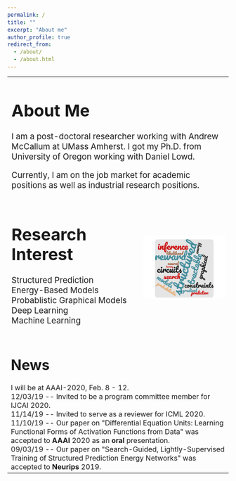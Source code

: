 ```yaml
---
permalink: /
title: ""
excerpt: "About me"
author_profile: true
redirect_from: 
  - /about/
  - /about.html
---
```


<table style="border-collapse: collapse; border: none;">
  
  <tr style="border: none;"><td style="border: none; font-size: 14pt; vertical-align:top;" valign="top" colspan="2">
  <h1> About Me </h1>

I am a post-doctoral researcher working with Andrew McCallum at UMass Amherst.
I got my Ph.D. from University of Oregon working with Daniel Lowd. <br>

Currently, I am on the job market for academic positions as well as industrial research positions. 
</td>
</tr>


<tr> <td width="60%" style="border: none; font-size: 14pt; vertical-align:top;" valign="top">

<h1> Research Interest </h1>  

Structured Prediction <br>
Energy-Based Models <br>
Probablistic Graphical Models <br>
Deep Learning <br>
Machine Learning <br>
  </td> <td width="40%" style="border: none;" align="right"><img width="120%" src="/images/pedram_cloud.png"/></td> </tr>

<tr> <td colspan="2" style="border: none; font-size: 12pt; vertical-align:top;">
  
  <h1> News </h1>
I will be at AAAI-2020, Feb. 8 - 12.  <br>
12/03/19 -- Invited to be a program committee member for IJCAI 2020. <br>
11/14/19 -- Invited to serve as a reviewer for ICML 2020. <br>
11/10/19 -- Our paper on "Differential Equation Units: Learning Functional Forms of Activation Functions from Data" was accepted to <b>AAAI </b> 2020 as an <b>oral</b> presentation. <br>
09/03/19 -- Our paper on "Search-Guided, Lightly-Supervised Training of Structured Prediction Energy Networks" was accepted to <b>Neurips</b> 2019. <br> </td> </tr>
</table>



